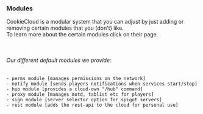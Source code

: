 ### Modules

CookieCloud is a modular system that you can adjust by just adding or removing
certain modules that you (don't) like.<br>
To learn more about the certain modules click on their page.

<br>

###### Our different default modules we provide:
````
- perms module [manages permissions on the network]
- notify module [sends players notifications when services start/stop]
- hub module [provides a cloud-own "/hub" command]
- proxy module [manages motd, tablist etc for players]
- sign module [server selector option for spigot servers]
- rest module [adds the rest-api to the cloud for personal use]
````